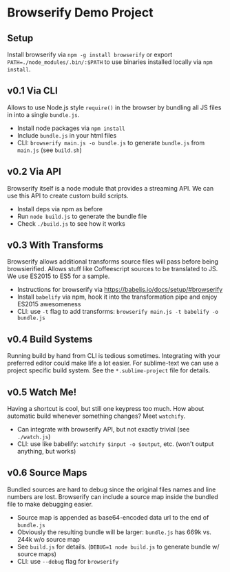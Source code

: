# Browserify Demo Project

## Setup

Install browserify via `npm -g install browserify` or export `PATH=./node_modules/.bin/:$PATH` to
use binaries installed locally via `npm install`.

## v0.1 Via CLI

Allows to use Node.js style `require()` in the browser by bundling all JS files in into a single
`bundle.js`.

- Install node packages via `npm install`
- Include `bundle.js` in your html files
- CLI: `browserify main.js -o bundle.js` to generate `bundle.js` from `main.js` (see `build.sh`)

## v0.2 Via API

Browserify itself is a node module that provides a streaming API. We can use this API to create
custom build scripts.

- Install deps via npm as before
- Run `node build.js` to generate the bundle file
- Check `./build.js` to see how it works

## v0.3 With Transforms

Browserify allows additional transforms source files will pass before being browsierified. Allows
stuff like Coffeescript sources to be translated to JS. We use ES2015 to ES5 for a sample.

- Instructions for browserify via https://babeljs.io/docs/setup/#browserify
- Install `babelify` via npm, hook it into the transformation pipe and enjoy ES2015 awesomeness
- CLI: use `-t` flag to add transforms: `browserify main.js -t babelify -o bundle.js`

## v0.4 Build Systems

Running build by hand from CLI is tedious sometimes. Integrating with your preferred editor could
make life a lot easier. For sublime-text we can use a project specific build system. See the
`*.sublime-project` file for details.

## v0.5 Watch Me!

Having a shortcut is cool, but still one keypress too much. How about automatic build whenever
something changes? Meet `watchify`.

- Can integrate with browserify API, but not exactly trivial (see `./watch.js`)
- CLI: use like babelify: `watchify $input -o $output`, etc. (won't output anything, but works)

## v0.6 Source Maps

Bundled sources are hard to debug since the original files names and line numbers are lost.
Browserify can include a source map inside the bundled file to make debugging easier.

- Source map is appended as base64-encoded data url to the end of `bundle.js`
- Obviously the resulting bundle will be larger: `bundle.js` has 669k vs. 244k w/o source map
- See `build.js` for details. (`DEBUG=1 node build.js` to generate bundle w/ source maps)
- CLI: use `--debug` flag for `browserify`
